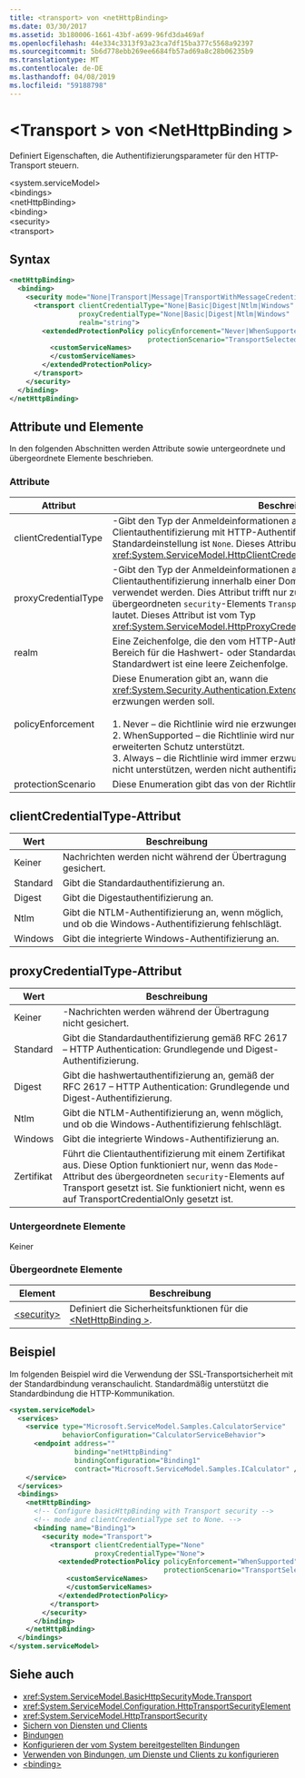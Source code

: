 ```yaml
---
title: <transport> von <netHttpBinding>
ms.date: 03/30/2017
ms.assetid: 3b180006-1661-43bf-a699-96fd3da469af
ms.openlocfilehash: 44e334c3313f93a23ca7df15ba377c5568a92397
ms.sourcegitcommit: 5b6d778ebb269ee6684fb57ad69a8c28b06235b9
ms.translationtype: MT
ms.contentlocale: de-DE
ms.lasthandoff: 04/08/2019
ms.locfileid: "59188798"
---
```

# <a name="transport-of-nethttpbinding"></a>\<Transport > von \<NetHttpBinding >
Definiert Eigenschaften, die Authentifizierungsparameter für den HTTP-Transport steuern.  
  
\<system.serviceModel>  
\<bindings>  
\<netHttpBinding>  
\<binding>  
\<security>  
\<transport>  
  
## <a name="syntax"></a>Syntax  
  
```xml  
<netHttpBinding>
  <binding>
    <security mode="None|Transport|Message|TransportWithMessageCredential|TransportCredentialOnly">
      <transport clientCredentialType="None|Basic|Digest|Ntlm|Windows"
                 proxyCredentialType="None|Basic|Digest|Ntlm|Windows"
                 realm="string">
        <extendedProtectionPolicy policyEnforcement="Never|WhenSupported|Always"
                                  protectionScenario="TransportSelected|TrustedProxy">
          <customServiceNames>
          </customServiceNames>
        </extendedProtectionPolicy>
      </transport>
    </security>
  </binding>
</netHttpBinding>
```  
  
## <a name="attributes-and-elements"></a>Attribute und Elemente  
 In den folgenden Abschnitten werden Attribute sowie untergeordnete und übergeordnete Elemente beschrieben.  
  
### <a name="attributes"></a>Attribute  
  
|Attribut|Beschreibung|  
|---------------|-----------------|  
|clientCredentialType|-Gibt den Typ der Anmeldeinformationen an, beim Durchführen der Clientauthentifizierung mit HTTP-Authentifizierung verwendet werden.  Die Standardeinstellung ist `None`. Dieses Attribut ist vom Typ <xref:System.ServiceModel.HttpClientCredentialType>.|  
|proxyCredentialType|-Gibt den Typ der Anmeldeinformationen an, beim Durchführen der Clientauthentifizierung innerhalb einer Domäne mit einem Proxy über HTTP verwendet werden. Dies Attribut trifft nur zu, wenn das `mode`-Attribut dieses übergeordneten `security`-Elements `Transport` oder `TransportCredentialsOnly` lautet. Dieses Attribut ist vom Typ <xref:System.ServiceModel.HttpProxyCredentialType>.|  
|realm|Eine Zeichenfolge, die den vom HTTP-Authentifizierungsschema verwendeten Bereich für die Hashwert- oder Standardauthentifizierung angibt. Der Standardwert ist eine leere Zeichenfolge.|  
|policyEnforcement|Diese Enumeration gibt an, wann die <xref:System.Security.Authentication.ExtendedProtection.ExtendedProtectionPolicy> erzwungen werden soll.<br /><br /> 1.  Never – die Richtlinie wird nie erzwungen (erweiterter Schutz ist deaktiviert).<br />2.  WhenSupported – die Richtlinie wird nur erzwungen, wenn der Client erweiterten Schutz unterstützt.<br />3.  Always – die Richtlinie wird immer erzwungen. Clients, die erweiterten Schutz nicht unterstützen, werden nicht authentifiziert.|  
|protectionScenario|Diese Enumeration gibt das von der Richtlinie erzwungene Schutzszenario an.|  
  
## <a name="clientcredentialtype-attribute"></a>clientCredentialType-Attribut  
  
|Wert|Beschreibung|  
|-----------|-----------------|  
|Keiner|Nachrichten werden nicht während der Übertragung gesichert.|  
|Standard|Gibt die Standardauthentifizierung an.|  
|Digest|Gibt die Digestauthentifizierung an.|  
|Ntlm|Gibt die NTLM-Authentifizierung an, wenn möglich, und ob die Windows-Authentifizierung fehlschlägt.|  
|Windows|Gibt die integrierte Windows-Authentifizierung an.|  
  
## <a name="proxycredentialtype-attribute"></a>proxyCredentialType-Attribut  
  
|Wert|Beschreibung|  
|-----------|-----------------|  
|Keiner|-Nachrichten werden während der Übertragung nicht gesichert.|  
|Standard|Gibt die Standardauthentifizierung gemäß RFC 2617 – HTTP Authentication: Grundlegende und Digest-Authentifizierung.|  
|Digest|Gibt die hashwertauthentifizierung an, gemäß der RFC 2617 – HTTP Authentication: Grundlegende und Digest-Authentifizierung.|  
|Ntlm|Gibt die NTLM-Authentifizierung an, wenn möglich, und ob die Windows-Authentifizierung fehlschlägt.|  
|Windows|Gibt die integrierte Windows-Authentifizierung an.|  
|Zertifikat|Führt die Clientauthentifizierung mit einem Zertifikat aus. Diese Option funktioniert nur, wenn das `Mode`-Attribut des übergeordneten `security`-Elements auf Transport gesetzt ist. Sie funktioniert nicht, wenn es auf TransportCredentialOnly gesetzt ist.|  
  
### <a name="child-elements"></a>Untergeordnete Elemente  
 Keiner  
  
### <a name="parent-elements"></a>Übergeordnete Elemente  
  
|Element|Beschreibung|  
|-------------|-----------------|  
|[\<security>](../../../../../docs/framework/configure-apps/file-schema/wcf/security-of-nethttpbinding.md)|Definiert die Sicherheitsfunktionen für die [ \<NetHttpBinding >](../../../../../docs/framework/configure-apps/file-schema/wcf/nethttpbinding.md).|  
  
## <a name="example"></a>Beispiel  
 Im folgenden Beispiel wird die Verwendung der SSL-Transportsicherheit mit der Standardbindung veranschaulicht. Standardmäßig unterstützt die Standardbindung die HTTP-Kommunikation.  
  
```xml  
<system.serviceModel>
  <services>
    <service type="Microsoft.ServiceModel.Samples.CalculatorService"
             behaviorConfiguration="CalculatorServiceBehavior">
      <endpoint address=""
                binding="netHttpBinding"
                bindingConfiguration="Binding1"
                contract="Microsoft.ServiceModel.Samples.ICalculator" />
    </service>
  </services>
  <bindings>
    <netHttpBinding>
      <!-- Configure basicHttpBinding with Transport security -->
      <!-- mode and clientCredentialType set to None. -->
      <binding name="Binding1">
        <security mode="Transport">
          <transport clientCredentialType="None"
                     proxyCredentialType="None">
            <extendedProtectionPolicy policyEnforcement="WhenSupported"
                                      protectionScenario="TransportSelected">
              <customServiceNames>
              </customServiceNames>
            </extendedProtectionPolicy>
          </transport>
        </security>
      </binding>
    </netHttpBinding>
  </bindings>
</system.serviceModel>
```  
  
## <a name="see-also"></a>Siehe auch

- <xref:System.ServiceModel.BasicHttpSecurityMode.Transport>
- <xref:System.ServiceModel.Configuration.HttpTransportSecurityElement>
- <xref:System.ServiceModel.HttpTransportSecurity>
- [Sichern von Diensten und Clients](../../../../../docs/framework/wcf/feature-details/securing-services-and-clients.md)
- [Bindungen](../../../../../docs/framework/wcf/bindings.md)
- [Konfigurieren der vom System bereitgestellten Bindungen](../../../../../docs/framework/wcf/feature-details/configuring-system-provided-bindings.md)
- [Verwenden von Bindungen, um Dienste und Clients zu konfigurieren](../../../../../docs/framework/wcf/using-bindings-to-configure-services-and-clients.md)
- [\<binding>](../../../../../docs/framework/misc/binding.md)

